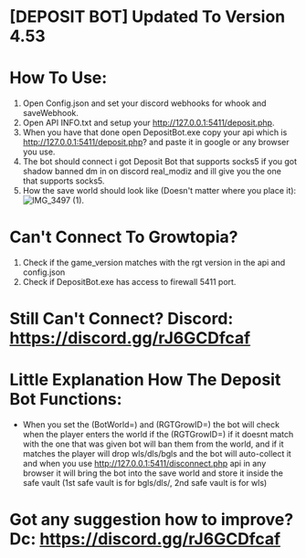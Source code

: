 # [DEPOSIT BOT] Updated To Version 4.53

# How To Use:
1. Open Config.json and set your discord webhooks for whook and saveWebhook.
2. Open API INFO.txt and setup your http://127.0.0.1:5411/deposit.php.
3. When you have that done open DepositBot.exe copy your api which is http://127.0.0.1:5411/deposit.php? and paste it in google or any browser you use.
4. The bot should connect i got Deposit Bot that supports socks5 if you got shadow banned dm in on discord real_modiz and ill give you the one that supports socks5.
5. How the save world should look like (Doesn't matter where you place it): ![IMG_3497 (1)](https://github.com/FluentAga/Growtopia-Deposit-Bot/assets/77518855/0c2782ee-aa4b-4e6f-8538-331943fa2017).
   
# Can't Connect To Growtopia?
1. Check if the game_version matches with the rgt version in the api and config.json
2. Check if DepositBot.exe has access to firewall 5411 port.
# Still Can't Connect? Discord: https://discord.gg/rJ6GCDfcaf

# Little Explanation How The Deposit Bot Functions:
- When you set the (BotWorld=) and (RGTGrowID=) the bot will check when the player enters the world if the (RGTGrowID=) if it doesnt match with the one that was given bot will ban them from the world, and if it matches the player will drop wls/dls/bgls and the bot will auto-collect it and when you use http://127.0.0.1:5411/disconnect.php api in any browser it will bring the bot into the save world and store it inside the safe vault (1st safe vault is for bgls/dls/, 2nd safe vault is for wls)

# Got any suggestion how to improve? Dc: https://discord.gg/rJ6GCDfcaf


